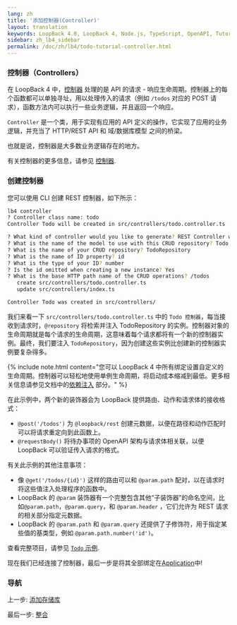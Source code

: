 ```yaml
---
lang: zh
title: '添加控制器(Controller)'
layout: translation
keywords: LoopBack 4.0, LoopBack 4, Node.js, TypeScript, OpenAPI, Tutorial
sidebar: zh_lb4_sidebar
permalink: /doc/zh/lb4/todo-tutorial-controller.html
---
```


### 控制器（Controllers）

在 LoopBack 4 中，[控制器](../../Controllers.md) 处理的是 API 的请求 - 响应生命周期。控制器上的每个函数都可以单独寻址，用以处理传入的请求（例如 `/todos` 对应的 POST 请求），函数方法内可以执行一些业务逻辑，并且返回一个响应。

`Controller` 是一个类，用于实现有应用的 API 定义的操作，它实现了应用的业务逻辑，并充当了 HTTP/REST API 和 域/数据库模型 之间的桥梁。

也就是说，控制器是大多数业务逻辑存在的地方。

有关控制器的更多信息，请参见
[控制器](https://loopback.io/doc/en/lb4/Controllers.html).

### 创建控制器

您可以使用 CLI 创建 REST 控制器，如下所示：

```sh
lb4 controller
? Controller class name: todo
Controller Todo will be created in src/controllers/todo.controller.ts

? What kind of controller would you like to generate? REST Controller with CRUD functions
? What is the name of the model to use with this CRUD repository? Todo
? What is the name of your CRUD repository? TodoRepository
? What is the name of ID property? id
? What is the type of your ID? number
? Is the id omitted when creating a new instance? Yes
? What is the base HTTP path name of the CRUD operations? /todos
   create src/controllers/todo.controller.ts
   update src/controllers/index.ts

Controller Todo was created in src/controllers/
```

我们来看一下 `src/controllers/todo.controller.ts` 中的 `Todo 控制器`，每当接收到请求时，`@repository` 将检索并注入 TodoRepository 的实例。控制器对象的生命周期就是每个请求的生命周期，这意味着每个请求都将有一个新的控制器实例。最终，我们要注入 `TodoRepository`，因为创建这些实例比创建新的控制器实例要复杂得多。

{% include note.html content="您可以 LoopBack 4 中所有绑定设置自定义的生命周期。控制器可以轻松地使用单例生命周期，将启动成本缩减到最低。更多相关信息请参见文档中的[依赖注入](../../Dependency-injection.md) 部分。" %}

在此示例中，两个新的装饰器会为 LoopBack 提供路由、动作和请求体的接收格式：

- `@post('/todos')` 为 `@loopback/rest` 创建元数据，以便在路径和动作匹配时可以将请求重定向到此函数上。
- `@requestBody()` 将待办事项的 OpenAPI 架构与请求体相关联，以便 LoopBack 可以验证传入请求的格式。

有关此示例的其他注意事项：

- 像 `@get('/todos/{id}')` 这样的路由可以和 `@param.path` 配对，以在请求时将这些值注入处理程序的函数中。
- LoopBack 的 `@param` 装饰器有一个完整包含其他“子装饰器”的命名空间，比如`@param.path`，`@param.query`，和 `@param.header` ，它们允许为 REST 请求的相关部分指定元数据。
- LoopBack 的 `@param.path` 和 `@param.query` 还提供了子修饰符，用于指定某些值的基类型，例如
`@param.path.number('id')`。

查看完整项目，请参见
[`Todo` 示例](https://github.com/strongloop/loopback-next/blob/master/examples/todo/src/controllers/todo.controller.ts).

现在我们已经连接了控制器，最后一步是将其全部绑定在[Application](todo-tutorial-putting-it-together.md)中!

### 导航

上一步: [添加存储库](todo-tutorial-repository.md)

最后一步: [整合](todo-tutorial-putting-it-together.md)
